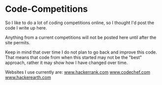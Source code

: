 # Code-Competitions
So I like to do a lot of coding competitions online, so I thought I'd post the code I write up here.

Anything from a current competitions will not be posted here until after the site permits.

Keep in mind that over time I do not plan to go back and improve this code. That means that code from when this started may not be the "best" approach, rather it may show how I have changed over time.

Websites I use currently are:
www.hackerrank.com
www.codechef.com
www.hackerearth.com
